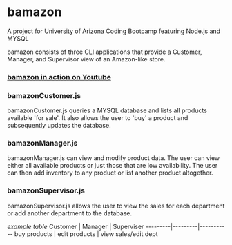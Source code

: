 # bamazon

A project for University of Arizona Coding Bootcamp featuring Node.js and MYSQL

bamazon consists of three CLI applications that provide a Customer, Manager, and Supervisor view of an Amazon-like 
store.

### [bamazon in action on Youtube](https://youtu.be/i47-i1prImk)


### bamazonCustomer.js

bamazonCustomer.js queries a MYSQL database and lists all products available 'for sale'.  It also allows the user to 'buy' 
a product and subsequently updates the database.

### bamazonManager.js

bamazonManager.js can view and modify product data.  The user can view either all available products or just those that 
are low availability.  The user can then add inventory to any product or list another product altogether.

### bamazonSupervisor.js

bamazonSupervisor.js allows the user to view the sales for each department or add another department to the database.


*example table*
Customer | Manager | Superviser
---------|---------|-----------
buy products | edit products | view sales/edit dept

